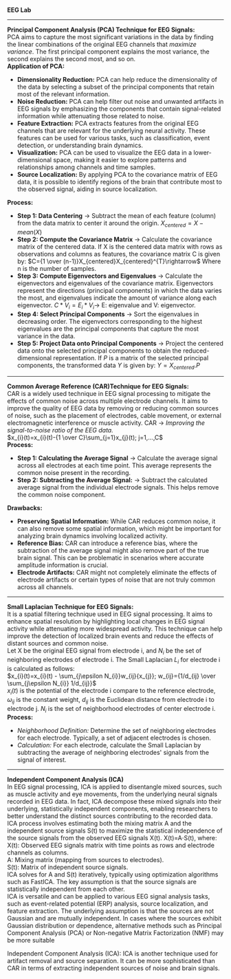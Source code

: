 **EEG Lab**

---
**Principal Component Analysis (PCA) Technique for EEG Signals:**<Br/>
PCA aims to capture the most significant variations in the data by finding the linear combinations of the original EEG channels that *maximize variance*. The first principal component explains the most variance, the second explains the second most, and so on.<br/>
**Application of PCA:**<br/>
 - **Dimensionality Reduction:** PCA can help reduce the dimensionality of the data by selecting a subset of the principal components that retain most of the relevant information.
 - **Noise Reduction:** PCA can help filter out noise and unwanted artifacts in EEG signals by emphasizing the components that contain signal-related information while attenuating those related to noise.
 - **Feature Extraction:** PCA extracts features from the original EEG channels that are relevant for the underlying neural activity. These features can be used for various tasks, such as classification, event detection, or understanding brain dynamics.
 - **Visualization:** PCA can be used to visualize the EEG data in a lower-dimensional space, making it easier to explore patterns and relationships among channels and time samples.
 - **Source Localization:** By applying PCA to the covariance matrix of EEG data, it is possible to identify regions of the brain that contribute most to the observed signal, aiding in source localization.<br/>

**Process:**
  - **Step 1: Data Centering** $\rightarrow$ Subtract the mean of each feature (column) from the data matrix to center it around the origin. $X_{centered}= X- mean(X)$<br/>
  - **Step 2: Compute the Covariance Matrix** $\rightarrow$ Calculate the covariance matrix of the centered data. If X is the centered data matrix with rows as observations and columns as features, the covariance matrix C is given by: $C={1 \over (n-1)}X_{centered}X_{centered}^{T}\rightarrow$ Where n is the number of samples.
  - **Step 3: Compute Eigenvectors and Eigenvalues** $\rightarrow$ Calculate the eigenvectors and eigenvalues of the covariance matrix. Eigenvectors represent the directions (principal components) in which the data varies the most, and eigenvalues indicate the amount of variance along each eigenvector.
$C*V_{i}=E_{i}*V_{i}\rightarrow$  E: eigenvalue and V: eigenvector.<br/>
  - **Step 4: Select Principal Components** $\rightarrow$ Sort the eigenvalues in decreasing order. The eigenvectors corresponding to the highest eigenvalues are the principal components that capture the most variance in the data.<br/>
  - **Step 5: Project Data onto Principal Components** $\rightarrow$ Project the centered data onto the selected principal components to obtain the reduced-dimensional representation. If *P* is a matrix of the selected principal components, the transformed data *Y* is given by: $Y=X_{centered}.P$

----
**Common Average Reference (CAR)Technique for EEG Signals:**<br/>
CAR is a widely used technique in EEG signal processing to mitigate the effects of common noise across multiple electrode channels. It aims to improve the quality of EEG data by removing or reducing common sources of noise, such as the placement of electrodes, cable movement, or external electromagnetic interference or muscle activity. CAR $\rightarrow$ *Improving the signal-to-noise ratio of the EEG data.*<br/> $x_{i}(t)=x_{i}(t)-{1 \over C}\sum_{j=1}x_{j}(t); j=1,...,C$<br/>
**Process:**<br/>
 - **Step 1: Calculating the Average Signal** $\rightarrow$ Calculate the average signal across all electrodes at each time point. This average represents the common noise present in the recording.
 - **Step 2: Subtracting the Average Signal:**  $\rightarrow$ Subtract the calculated average signal from the individual electrode signals. This helps remove the common noise component.<br/>

**Drawbacks:**
 - **Preserving Spatial Information:** While CAR reduces common noise, it can also remove some spatial information, which might be important for analyzing brain dynamics involving localized activity.
 - **Reference Bias:** CAR can introduce a reference bias, where the subtraction of the average signal might also remove part of the true brain signal. This can be problematic in scenarios where accurate amplitude information is crucial.
 - **Electrode Artifacts:** CAR might not completely eliminate the effects of electrode artifacts or certain types of noise that are not truly common across all channels.

----
**Small Laplacian Technique for EEG Signals:**<br/>
It  is a spatial filtering technique used in EEG signal processing. It aims to enhance spatial resolution by highlighting local changes in EEG signal activity while attenuating more widespread activity. This technique can help improve the detection of localized brain events and reduce the effects of distant sources and common noise.<br/>
Let X be the original EEG signal from electrode i, and $N_{i}$ be the set of neighboring electrodes of electrode i. The Small Laplacian $L_{i}$ for electrode i is calculated as follows:<br/>
$x_{i}(t)=x_{i}(t) - \sum_{j\epsilon N_{i}}w_{ij}{x_{j}}; w_{ij}={1/d_{ij} \over \sum_{j\epsilon N_{i}} 1/d_{ij}}$<br/>
$x_{i}(t)$ is the potential of the electrode i compare to the reference electrode, $ω_{ij}$ is the constant weight, $d_{ij}$ is the Euclidean distance from electrode i to electrode j. $N_{i}$ is the set of neighborhood electrodes of center electrode i.
**Process:**<br/>
  - *Neighborhood Definition:* Determine the set of neighboring electrodes for each electrode. Typically, a set of adjacent electrodes is chosen.
  - *Calculation:* For each electrode, calculate the Small Laplacian by subtracting the average of neighboring electrodes' signals from the signal of interest.
----




**Independent Component Analysis (ICA)**<br/> In EEG signal processing, ICA is applied to disentangle mixed sources, such as muscle activity and eye movements, from the underlying neural signals recorded in EEG data. In fact, ICA decompose these mixed signals into their underlying, statistically independent components, enabling researchers to better understand the distinct sources contributing to the recorded data.<br/>
ICA process involves estimating both the mixing matrix A and the independent source signals S(t) to maximize the statistical independence of the source signals from the observed EEG signals X(t). X(t)=A⋅S(t), where:<br/>
X(t): Observed EEG signals matrix with time points as rows and electrode channels as columns.<br/>
A: Mixing matrix (mapping from sources to electrodes).<br/>
S(t): Matrix of independent source signals.<br/>
ICA solves for A and S(t) iteratively, typically using optimization algorithms such as FastICA. The key assumption is that the source signals are statistically independent from each other.<br/>
ICA is versatile and can be applied to various EEG signal analysis tasks, such as event-related potential (ERP) analysis, source localization, and feature extraction. The underlying assumption is that the sources are not Gaussian and are mutually independent. In cases where the sources exhibit Gaussian distribution or dependence, alternative methods such as Principal Component Analysis (PCA) or Non-negative Matrix Factorization (NMF) may be more suitable


















Independent Component Analysis (ICA): ICA is another technique used for artifact removal and source separation. It can be more sophisticated than CAR in terms of extracting independent sources of noise and brain signals.